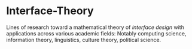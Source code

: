 Interface-Theory
================

Lines of research toward a mathematical theory of *interface design* with applications across various
academic fields: Notably computing science, information theory, linguistics, culture theory, political science.

